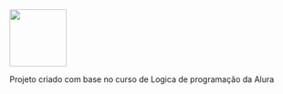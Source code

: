 <img loading="lazy" src="https://github.com/user-attachments/assets/e34d7c20-651f-4afc-9134-33389f0c4c32" width="100" height="100" />



Projeto criado com base no curso de Logica de programação da Alura

